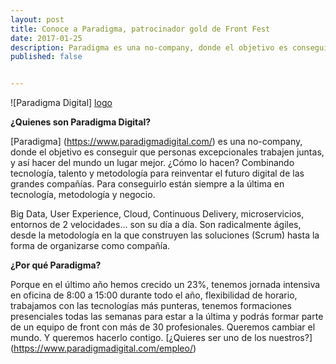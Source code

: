 ```yaml
---
layout: post
title: Conoce a Paradigma, patrocinador gold de Front Fest
date: 2017-01-25
description: Paradigma es una no-company, donde el objetivo es conseguir que personas excepcionales trabajen juntas, y así hacer del mundo un lugar mejor. ¿Cómo lo hacen? Combinando tecnología, talento y metodología para reinventar el futuro digital de las grandes compañías. Para conseguirlo están siempre a la última en tecnología, metodología y negocio.
published: false


---
```

![Paradigma Digital] [logo]

**¿Quienes son Paradigma Digital?**

[Paradigma] (https://www.paradigmadigital.com/) es una no-company, donde el objetivo es conseguir que personas excepcionales trabajen juntas, y así hacer del mundo un lugar mejor. ¿Cómo lo hacen? Combinando tecnología, talento y metodología para reinventar el futuro digital de las grandes compañías. Para conseguirlo están siempre a la última en tecnología, metodología y negocio.

Big Data, User Experience, Cloud, Continuous Delivery, microservicios, entornos de 2 velocidades... son su día a día. Son radicalmente ágiles, desde la metodología en la que construyen las soluciones (Scrum) hasta la forma de organizarse como compañía.

**¿Por qué Paradigma?**

Porque en el último año hemos crecido un 23%, tenemos jornada intensiva en oficina de 8:00 a 15:00 durante todo el año, flexibilidad de horario, trabajamos con las tecnologías más punteras, tenemos formaciones presenciales todas las semanas para estar a la última y podrás formar parte de un equipo de front con más de 30 profesionales. Queremos cambiar el mundo. Y queremos hacerlo contigo. [¿Quieres ser uno de los nuestros?] (https://www.paradigmadigital.com/empleo/)

[logo]: http://frontfest.es/assets/img/sponsors/paradigma.png

